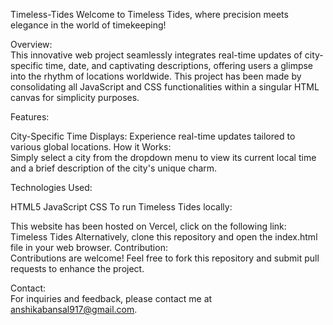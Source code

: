 Timeless-Tides
Welcome to Timeless Tides, where precision meets elegance in the world of timekeeping!

Overview:
<br>
This innovative web project seamlessly integrates real-time updates of city-specific time, date, and captivating descriptions, offering users a glimpse into the rhythm of locations worldwide. This project has been made by consolidating all JavaScript and CSS functionalities within a singular HTML canvas for simplicity purposes.

Features:
<br>

City-Specific Time Displays: Experience real-time updates tailored to various global locations.
How it Works:
<br>
Simply select a city from the dropdown menu to view its current local time and a brief description of the city's unique charm.

Technologies Used:
<br>

HTML5
JavaScript
CSS
To run Timeless Tides locally:
<br>

This website has been hosted on Vercel, click on the following link: Timeless Tides
Alternatively, clone this repository and open the index.html file in your web browser.
Contribution:
<br>
Contributions are welcome! Feel free to fork this repository and submit pull requests to enhance the project.

Contact:
<br>
For inquiries and feedback, please contact me at anshikabansal917@gmail.com.
